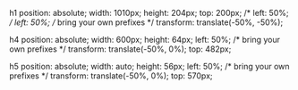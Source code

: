 
h1
position: absolute;
    width: 1010px;
    height: 204px;
    top: 200px;
    /* left: 50%; */
    left: 50%;
    /* bring your own prefixes */
    transform: translate(-50%, -50%);


h4
position: absolute;
    width: 600px;
    height: 64px;
    left: 50%;
    /* bring your own prefixes */
    transform: translate(-50%, 0%);
    top: 482px;

h5
position: absolute;
    width: auto;
	height: 56px;
	left: 50%;
    /* bring your own prefixes */
    transform: translate(-50%, 0%);
	top: 570px;


